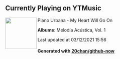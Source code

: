 ## Currently Playing on YTMusic

[<img align="left" width="100" src="https://lh3.googleusercontent.com/PbRGAA9uLiEeUODJzq77FlYas2xxxnUQPU_728qzvnfioWsXnLZAxXT-hAbA8wSk--8J7VKwJ-ixDK4">](https://music.youtube.com/watch?v=6UNUZgLsBn8)

Piano Urbana - My Heart Will Go On

**Albums**: Melodía Acústica, Vol. 1

Last updated at 03/12/2021 15:56

#### Generated with [20chan/github-now](https://github.com/20chan/github-now)


<!--
**20chan/20chan** is a ✨ _special_ ✨ repository because its `README.md` (this file) appears on your GitHub profile.

Here are some ideas to get you started:

- 🔭 I’m currently working on ...
- 🌱 I’m currently learning ...
- 👯 I’m looking to collaborate on ...
- 🤔 I’m looking for help with ...
- 💬 Ask me about ...
- 📫 How to reach me: ...
- 😄 Pronouns: ...
- ⚡ Fun fact: ...
-->
